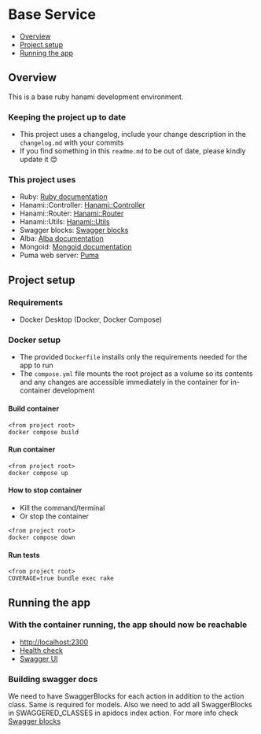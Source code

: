 #  Base Service

- [Overview](#overview)
- [Project setup](#project-setup)
- [Running the app](#running-the-app)

## Overview

This is a base ruby hanami development environment.

### Keeping the project up to date

* This project uses a changelog, include your change description in the `changelog.md` with your commits
* If you find something in this `readme.md` to be out of date, please kindly update it 😊

### This project uses

* Ruby: [Ruby documentation](https://www.ruby-lang.org/en/documentation/)
* Hanami::Controller: [Hanami::Controller](https://github.com/hanami/controller)
* Hanami::Router: [Hanami::Router](https://github.com/hanami/router)
* Hanami::Utils: [Hanami::Utils](https://github.com/hanami/utils)
* Swagger blocks: [Swagger blocks](https://github.com/fotinakis/swagger-blocks)
* Alba: [Alba documentation](https://okuramasafumi.github.io/alba/)
* Mongoid: [Mongoid documentation](https://www.mongodb.com/docs/mongoid/current/)
* Puma web server: [Puma](https://puma.io/)

## Project setup

### Requirements

* Docker Desktop (Docker, Docker Compose)

### Docker setup

* The provided `Dockerfile` installs only the requirements needed for the app to run
* The `compose.yml` file mounts the root project as a volume so its contents and any changes are accessible immediately in the container for in-container development

#### Build container

```
<from project root>
docker compose build
```

#### Run container

```
<from project root>
docker compose up
```

#### How to stop container

* Kill the command/terminal
* Or stop the container

```
<from project root>
docker compose down
```

#### Run tests

```
<from project root>
COVERAGE=true bundle exec rake
```

## Running the app

### With the container running, the app should now be reachable

* [http://localhost:2300](http://localhost:2300)
* [Health check](http://localhost:2300/health)
* [Swagger UI](http://localhost:8080)

### Building swagger docs

We need to have SwaggerBlocks for each action in addition to the action class. Same is required for models. Also we need to add all SwaggerBlocks in SWAGGERED_CLASSES in apidocs index action. For more info check [Swagger blocks](https://github.com/fotinakis/swagger-blocks)
